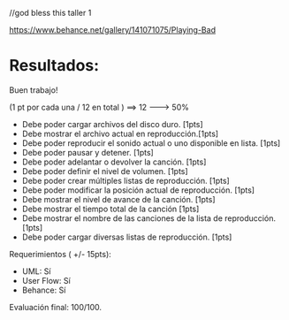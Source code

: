 //god bless this taller 1


https://www.behance.net/gallery/141071075/Playing-Bad


# Resultados:

Buen trabajo!

(1 pt por cada una / 12 en total ) ==> 12 ---> 50%

- Debe poder cargar archivos del disco duro. [1pts]
- Debe mostrar el archivo actual en reproducción.[1pts]
- Debe poder reproducir el sonido actual o uno disponible en lista. [1pts]
- Debe poder pausar y detener. [1pts]
- Debe poder adelantar o devolver la canción. [1pts]
- Debe poder definir el nivel de volumen. [1pts]
- Debe poder crear múltiples listas de reproducción. [1pts]
- Debe poder modificar la posición actual de reproducción. [1pts]
- Debe mostrar el nivel de avance de la canción. [1pts]
- Debe mostrar el tiempo total de la canción [1pts]
- Debe mostrar el nombre de las canciones de la lista de reproducción. [1pts]
- Debe poder cargar diversas listas de reproducción. [1pts]

Requerimientos ( +/- 15pts):
- UML: Sí
- User Flow: Sí
- Behance: Sí

Evaluación final: 100/100.
